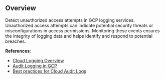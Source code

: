 ## Overview

Detect unauthorized access attempts in GCP logging services. Unauthorized access attempts can indicate potential security threats or misconfigurations in access permissions. Monitoring these events ensures the integrity of logging data and helps identify and respond to potential breaches.

**References**:
- [Cloud Logging Overview](https://cloud.google.com/logging/docs)
- [Audit Logging in GCP](https://cloud.google.com/logging/docs/audit)
- [Best practices for Cloud Audit Logs](https://cloud.google.com/logging/docs/audit/best-practices)
